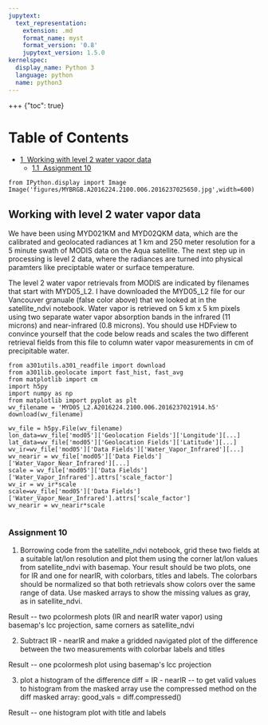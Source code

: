 ```yaml
---
jupytext:
  text_representation:
    extension: .md
    format_name: myst
    format_version: '0.8'
    jupytext_version: 1.5.0
kernelspec:
  display_name: Python 3
  language: python
  name: python3
---
```


+++ {"toc": true}

<h1>Table of Contents<span class="tocSkip"></span></h1>
<div class="toc"><ul class="toc-item"><li><span><a href="#Working-with-level-2-water-vapor-data" data-toc-modified-id="Working-with-level-2-water-vapor-data-1"><span class="toc-item-num">1&nbsp;&nbsp;</span>Working with level 2 water vapor data</a></span><ul class="toc-item"><li><span><a href="#Assignment-10" data-toc-modified-id="Assignment-10-1.1"><span class="toc-item-num">1.1&nbsp;&nbsp;</span>Assignment 10</a></span></li></ul></li></ul></div>

```{code-cell}
from IPython.display import Image
Image('figures/MYBRGB.A2016224.2100.006.2016237025650.jpg',width=600)
```

## Working with level 2 water vapor data

We have been using MYD021KM and MYD02QKM data, which are the calibrated and geolocated radiances at 1 km and 250 meter resolution for a 5 minute swath of MODIS data on the Aqua satellite.  The next step up in processing is level 2 data, where the radiances are turned into physical paramters like preciptable water or surface temperature.

The level 2 water vapor retrievals from MODIS are indicated by filenames that start with MYD05_L2.  I have downloaded the MYD05_L2 file for our Vancouver granuale (false color above) that we looked at in the satellite_ndvi notebook.  Water vapor is retrieved on 5 km x 5 km pixels using two separate water vapor absorption bands in the infrared (11 microns) and near-infrared (0.8 microns).  You should use HDFview to convince yourself that the code below reads and scales the two different retrieval fields from this file to column water vapor measurements in cm of precipitable water.

```{code-cell}
from a301utils.a301_readfile import download
from a301lib.geolocate import fast_hist, fast_avg
from matplotlib import cm
import h5py
import numpy as np
from matplotlib import pyplot as plt
wv_filename = 'MYD05_L2.A2016224.2100.006.2016237021914.h5'
download(wv_filename)
```

```{code-cell}
wv_file = h5py.File(wv_filename)
lon_data=wv_file['mod05']['Geolocation Fields']['Longitude'][...]
lat_data=wv_file['mod05']['Geolocation Fields']['Latitude'][...]
wv_ir=wv_file['mod05']['Data Fields']['Water_Vapor_Infrared'][...]
wv_nearir = wv_file['mod05']['Data Fields']['Water_Vapor_Near_Infrared'][...]
scale = wv_file['mod05']['Data Fields']['Water_Vapor_Infrared'].attrs['scale_factor']
wv_ir = wv_ir*scale
scale=wv_file['mod05']['Data Fields']['Water_Vapor_Near_Infrared'].attrs['scale_factor']
wv_nearir = wv_nearir*scale
```

```{code-cell}

```

### Assignment 10

1) Borrowing code from the satellite_ndvi notebook, grid these two fields at a suitable lat/lon resolution and plot them using the corner lat/lon values from satellite_ndvi with  basemap.  Your result should be two plots, one for IR and one for nearIR, with colorbars, titles and labels.  The colorbars should be normalized so that both retrievals show colors over the same range of data.  Use masked arrays to show the missing values as gray, as in satellite_ndvi.

Result -- two pcolormesh plots (IR and nearIR water vapor) using basemap's lcc projection, same corners as satellite_ndvi

2) Subtract IR - nearIR and make a gridded navigated plot of the difference between the two measurements with colorbar labels and titles

Result -- one pcolormesh plot using basemap's lcc projection

3) plot a histogram of the difference  diff = IR - nearIR  -- to get valid values to histogram from the masked array
   use  the compressed method on the diff masked array:   good_vals = diff.compressed()
   
Result -- one histogram plot with title and labels

```{code-cell}

```

```{code-cell}

```
